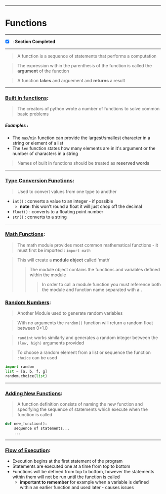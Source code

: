 ___
# Functions
___
- [x] : **Section Completed**
___
> A function is a sequence of statements that performs a computation

> The expression within the parenthesis of the function is called the **argument** of the function 

> A function **takes** and arguement and **returns** a result 

___
### <u>Built In functions</u>: 

> The creators of python wrote a number of functions to solve common basic problems 

##### Examples :
- The `max`/`min` function can provide the largest/smallest character in a string or element of a list
- The `len` function states how many elements are in it's argument or the number of characters in a string

> Names of built in functions should be treated as **reserved words** 

___
### <u>Type Conversion Functions</u>:

> Used to convert values from one type to another

- `int()` : converts a value to an integer - if possible
	- **note**: this won't round a float it will just chop off the decimal
- `float()` : converts to a floating point number
- `str()` : converts to a string

___
### <u>Math Functions</u>: 

> The math module provides most common mathematical functions - it must first be imported : `import math`

> This will create a **module object** called 'math' 
> > The module object contains the functions and variables defined within the module
> > > In order to call a module function you must reference both the module and function name separated with a `.`

### <u>Random Numbers</u>:

> Another Module used to generate random variables

> With no arguments the `random()` function will return a random float between 0<1.0

> `randint` works similarly and generates a random integer between the `(low, high)` arguments provided 

> To choose a random element from a list or sequence the function `choice` can be used 
```python
import random 
list = [a, b, f, g]
random.choice(list)
```

___
### <u>Adding New Functions</u>: 

> A function definition consists of naming the new function and specifying the sequence of statements which execute when the function is called 
```python
def new_function(): 
	sequence of statements...
	...
```

___
### <u>Flow of Execution</u>: 

- Execution begins at the first statement of the program 
- Statements are executed one at a time from top to bottom
- Functions will be defined from top to bottom, however the statements within them will not be run until the function is called 
	- **important to remember** for example when a variable is defined within an earlier function and used later - causes issues

